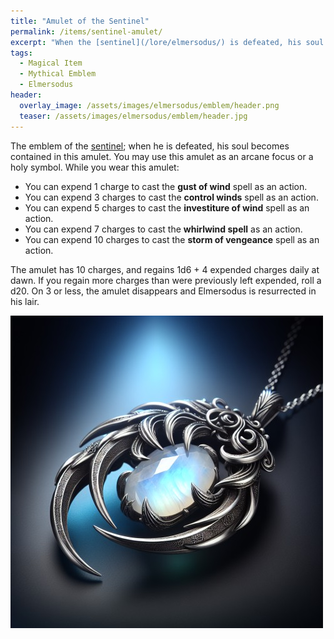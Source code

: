 ```yaml
---
title: "Amulet of the Sentinel"
permalink: /items/sentinel-amulet/
excerpt: "When the [sentinel](/lore/elmersodus/) is defeated, his soul becomes contained in this amulet."
tags:
  - Magical Item
  - Mythical Emblem
  - Elmersodus
header:
  overlay_image: /assets/images/elmersodus/emblem/header.png
  teaser: /assets/images/elmersodus/emblem/header.jpg
---
```


The emblem of the [sentinel](/lore/elmersodus/); when he is defeated, his soul becomes contained in this amulet. You may use this amulet as an arcane focus or a holy symbol. While you wear this amulet:

- You can expend 1 charge to cast the **gust of wind** spell as an action.
- You can expend 3 charges to cast the **control winds** spell as an action.
- You can expend 5 charges to cast the **investiture of wind** spell as an action.
- You can expend 7 charges to cast the **whirlwind spell** as an action.
- You can expend 10 charges to cast the **storm of vengeance** spell as an action.

The amulet has 10 charges, and regains 1d6 + 4 expended charges daily at dawn. If you regain more charges than were previously left expended, roll a d20. On 3 or less, the amulet disappears and Elmersodus is resurrected in his lair.

[![amulet of the sentinel](../../assets/images/elmersodus/emblem/normal.jpg)](../../assets/images/elmersodus/emblem/full.png)
